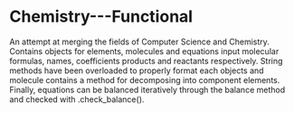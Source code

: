 # Chemistry---Functional
An attempt at merging the fields of Computer Science and Chemistry. Contains objects for elements, molecules and equations input molecular formulas, names, coefficients products and reactants respectively. String methods have been overloaded to properly format each objects and molecule contains a method for decomposing into component elements. Finally, equations can be balanced iteratively through the balance method and checked with .check_balance().
